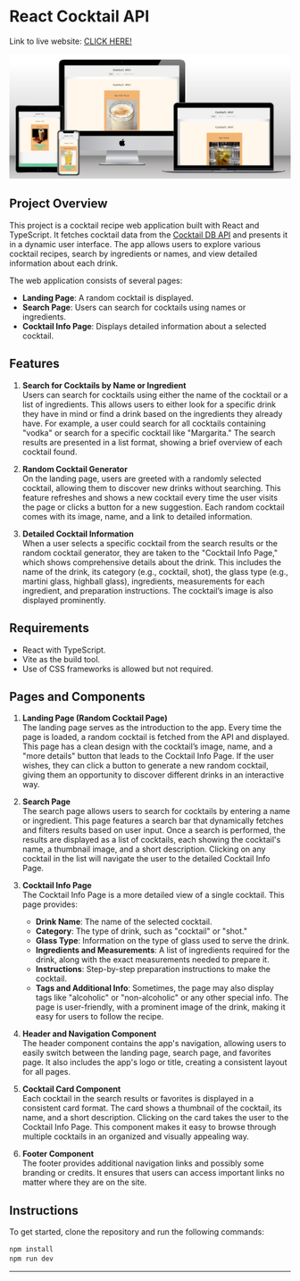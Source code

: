 # React Cocktail API

Link to live website: [CLICK HERE!](https://react-cocktail-api.vercel.app/)

![Am I Responsive Image](src/assets/cocktail-api-mockup.png)

## Project Overview

This project is a cocktail recipe web application built with React and TypeScript. It fetches cocktail data from the [Cocktail DB API](https://www.thecocktaildb.com/api.php) and presents it in a dynamic user interface. The app allows users to explore various cocktail recipes, search by ingredients or names, and view detailed information about each drink.

The web application consists of several pages:

- **Landing Page**: A random cocktail is displayed.
- **Search Page**: Users can search for cocktails using names or ingredients.
- **Cocktail Info Page**: Displays detailed information about a selected cocktail.

## Features

1. **Search for Cocktails by Name or Ingredient**  
   Users can search for cocktails using either the name of the cocktail or a list of ingredients. This allows users to either look for a specific drink they have in mind or find a drink based on the ingredients they already have. For example, a user could search for all cocktails containing "vodka" or search for a specific cocktail like "Margarita." The search results are presented in a list format, showing a brief overview of each cocktail found.

2. **Random Cocktail Generator**  
   On the landing page, users are greeted with a randomly selected cocktail, allowing them to discover new drinks without searching. This feature refreshes and shows a new cocktail every time the user visits the page or clicks a button for a new suggestion. Each random cocktail comes with its image, name, and a link to detailed information.

3. **Detailed Cocktail Information**  
   When a user selects a specific cocktail from the search results or the random cocktail generator, they are taken to the "Cocktail Info Page," which shows comprehensive details about the drink. This includes the name of the drink, its category (e.g., cocktail, shot), the glass type (e.g., martini glass, highball glass), ingredients, measurements for each ingredient, and preparation instructions. The cocktail’s image is also displayed prominently.

## Requirements

- React with TypeScript.
- Vite as the build tool.
- Use of CSS frameworks is allowed but not required.

## Pages and Components

1. **Landing Page (Random Cocktail Page)**  
   The landing page serves as the introduction to the app. Every time the page is loaded, a random cocktail is fetched from the API and displayed. This page has a clean design with the cocktail’s image, name, and a "more details" button that leads to the Cocktail Info Page. If the user wishes, they can click a button to generate a new random cocktail, giving them an opportunity to discover different drinks in an interactive way.

2. **Search Page**  
   The search page allows users to search for cocktails by entering a name or ingredient. This page features a search bar that dynamically fetches and filters results based on user input. Once a search is performed, the results are displayed as a list of cocktails, each showing the cocktail's name, a thumbnail image, and a short description. Clicking on any cocktail in the list will navigate the user to the detailed Cocktail Info Page.

3. **Cocktail Info Page**  
   The Cocktail Info Page is a more detailed view of a single cocktail. This page provides:

   - **Drink Name**: The name of the selected cocktail.
   - **Category**: The type of drink, such as "cocktail" or "shot."
   - **Glass Type**: Information on the type of glass used to serve the drink.
   - **Ingredients and Measurements**: A list of ingredients required for the drink, along with the exact measurements needed to prepare it.
   - **Instructions**: Step-by-step preparation instructions to make the cocktail.
   - **Tags and Additional Info**: Sometimes, the page may also display tags like "alcoholic" or "non-alcoholic" or any other special info.
     The page is user-friendly, with a prominent image of the drink, making it easy for users to follow the recipe.

4. **Header and Navigation Component**  
   The header component contains the app's navigation, allowing users to easily switch between the landing page, search page, and favorites page. It also includes the app's logo or title, creating a consistent layout for all pages.

5. **Cocktail Card Component**  
   Each cocktail in the search results or favorites is displayed in a consistent card format. The card shows a thumbnail of the cocktail, its name, and a short description. Clicking on the card takes the user to the Cocktail Info Page. This component makes it easy to browse through multiple cocktails in an organized and visually appealing way.

6. **Footer Component**  
   The footer provides additional navigation links and possibly some branding or credits. It ensures that users can access important links no matter where they are on the site.

## Instructions

To get started, clone the repository and run the following commands:

```bash
npm install
npm run dev
```

---
